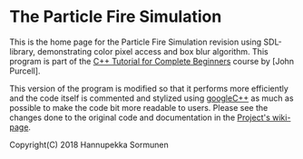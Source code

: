 [cppbeginners]:https://courses.caveofprogramming.com/p/c-beginners
[johnpurcell]:https://github.com/caveofprogramming
[googleC++]:https://google.github.io/styleguide/cppguide.html
[wiki]:https://github.com/sorhanp/particlefire-revision/wiki

# The Particle Fire Simulation
This is the home page for the Particle Fire Simulation revision using SDL-library, demonstrating color pixel access and box blur algorithm. This program is part of the [C++ Tutorial for Complete Beginners][cppbeginners] course by [John Purcell].

This version of the program is modified so that it performs more efficiently and the code itself is commented and stylized using [googleC++] as much as possible to make the code bit more readable to users. Please see the changes done to the original code and documentation in the [Project's wiki-page][wiki]. 

Copyright(C) 2018 Hannupekka Sormunen